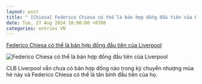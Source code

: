 ```yaml
---
layout: post
title: " [Chiesa] Federico Chiesa có thể là bản hợp đồng đầu tiên của Liverpool"
date: Tue, 27 Aug 2024 18:00:00 +0700
categories: entries VN
---
```

[Federico Chiesa có thể là bản hợp đồng đầu tiên của Liverpool](https://hanoionline.vn/federico-chiesa-co-the-la-ban-hop-dong-dau-tien-cua-liverpool-261692.htm)

![Federico Chiesa có thể là bản hợp đồng đầu tiên của Liverpool](https://cloudvodhn.tek4tv.vn/attach/crawler/2024/08/28/29840b3a-4d4a-4134-8f14-4871dc2e3088-137.webp)

CLB Liverpool vẫn chưa có bản hợp đồng nào trong kỳ chuyển nhượng mùa hè này và Federico Chiesa có thể là tân binh đầu tiên của họ.

